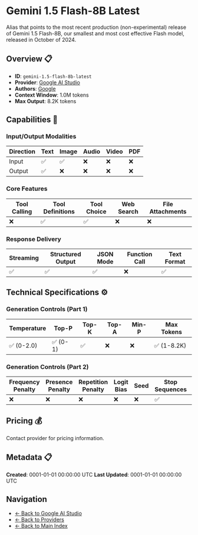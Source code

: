 # Gemini 1.5 Flash-8B Latest

Alias that points to the most recent production (non-experimental) release of Gemini 1.5 Flash-8B, our smallest and most cost effective Flash model, released in October of 2024.


## Overview 📋

- **ID**: `gemini-1.5-flash-8b-latest`
- **Provider**: [Google AI Studio](../README.md)
- **Authors**: [Google](../../../authors/google/README.md)
- **Context Window**: 1.0M tokens
- **Max Output**: 8.2K tokens

## Capabilities 🎯

### Input/Output Modalities

| Direction | Text | Image | Audio | Video | PDF |
|-----------|------|-------|-------|-------|-----|
| Input     | ✅   | ✅   | ❌   | ❌   | ❌   |
| Output    | ✅   | ❌   | ❌   | ❌   | ❌   |

### Core Features

| Tool Calling | Tool Definitions | Tool Choice | Web Search | File Attachments |
|--------------|------------------|-------------|------------|------------------|
| ❌           | ✅               | ✅          | ❌         | ❌               |

### Response Delivery

| Streaming | Structured Output | JSON Mode | Function Call | Text Format |
|-----------|-------------------|-----------|---------------|--------------|
| ✅        | ✅                | ✅        | ❌            | ✅           |

## Technical Specifications ⚙️

### Generation Controls (Part 1)

| Temperature | Top-P | Top-K | Top-A | Min-P | Max Tokens |
|-------------|-------|-------|-------|-------|------------|
| ✅ (0-2.0)  | ✅ (0-1) | ✅        | ❌        | ❌        | ✅ (1-8.2K) |

### Generation Controls (Part 2)

| Frequency Penalty | Presence Penalty | Repetition Penalty | Logit Bias | Seed | Stop Sequences | Logprobs |
|-------------------|------------------|--------------------|------------|------|----------------|----------|
| ❌                | ❌               | ❌                 | ❌         | ❌   | ✅             | ❌        |

## Pricing 💰

Contact provider for pricing information.

## Metadata 📋

**Created**: 0001-01-01 00:00:00 UTC
**Last Updated**: 0001-01-01 00:00:00 UTC

## Navigation

- [← Back to Google AI Studio](../README.md)
- [← Back to Providers](../../README.md)
- [← Back to Main Index](../../../README.md)
